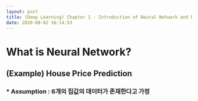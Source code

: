 ```yaml
---
layout: post
title: (Deep Learning) Chapter 1 - Introduction of Neural Network and Deep Learning 
date: 2020-08-02 16:14:53
---
```


# What is Neural Network?
## (Example) House Price Prediction
### * Assumption : 6개의 집값의 데이터가 존재한다고 가정
